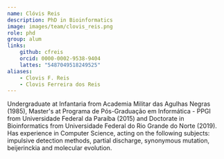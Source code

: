 ```yaml
---
name: Clóvis Reis
description: PhD in Bioinformatics
image: images/team/clovis_reis.png
role: phd
group: alum
links:
    github: cfreis
    orcid: 0000-0002-9538-9404
    lattes: "5487049518249525"
aliases:
    - Clovis F. Reis
    - Clovis Ferreira dos Reis
---
```


Undergraduate at Infantaria from Academia Militar das Agulhas Negras (1985), Master's at Programa de Pós-Graduação em Informática - PPGI from Universidade Federal da Paraíba (2015) and Doctorate in Bioinformatics from Universidade Federal do Rio Grande do Norte (2019). Has experience in Computer Science, acting on the following subjects: impulsive detection methods, partial discharge, synonymous mutation, beijerinckia and molecular evolution.
